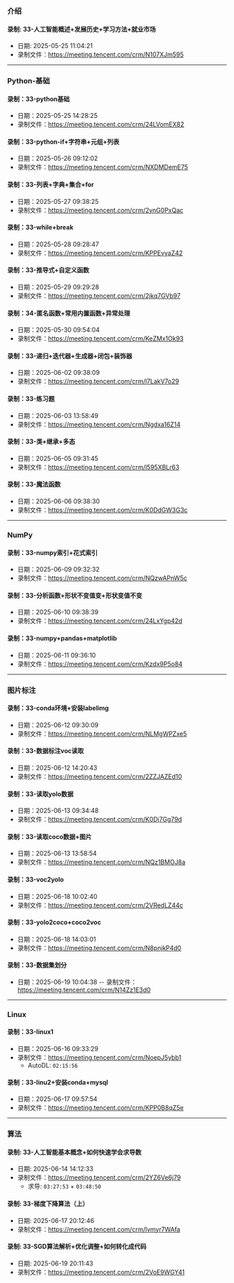 ### 介绍
#### 录制: 33-人工智能概述+发展历史+学习方法+就业市场
- 日期: 2025-05-25 11:04:21
- 录制文件：https://meeting.tencent.com/crm/N107XJm595


---
### Python-基础
#### 录制：33-python基础
- 日期：2025-05-25 14:28:25
- 录制文件：https://meeting.tencent.com/crm/24LVomEX82

#### 录制：33-python-if+字符串+元组+列表
- 日期：2025-05-26 09:12:02
- 录制文件：https://meeting.tencent.com/crm/NXDMDemE75

#### 录制：33-列表+字典+集合+for
- 日期：2025-05-27 09:38:25
- 录制文件：https://meeting.tencent.com/crm/2ynG0PxQac

#### 录制：33-while+break
- 日期：2025-05-28 09:28:47
- 录制文件：https://meeting.tencent.com/crm/KPPEvyaZ42

#### 录制：33-推导式+自定义函数
- 日期：2025-05-29 09:29:28
- 录制文件：https://meeting.tencent.com/crm/2jkq7GVb97

#### 录制：34-匿名函数+常用内置函数+异常处理
- 日期：2025-05-30 09:54:04
- 录制文件：https://meeting.tencent.com/crm/KeZMx1Ok93

#### 录制：33-递归+迭代器+生成器+闭包+装饰器
- 日期：2025-06-02 09:38:09
- 录制文件：https://meeting.tencent.com/crm/l7LakV7o29

#### 录制：33-练习题
- 日期：2025-06-03 13:58:49
- 录制文件：https://meeting.tencent.com/crm/Ngdxa16Z14

#### 录制：33-类+继承+多态
- 日期：2025-06-05 09:31:45
- 录制文件：https://meeting.tencent.com/crm/l595XBLr63

#### 录制：33-魔法函数
- 日期：2025-06-06 09:38:30
- 录制文件：https://meeting.tencent.com/crm/K0DdGW3G3c

---
### NumPy
#### 录制：33-numpy索引+花式索引
- 日期：2025-06-09 09:32:32
- 录制文件：https://meeting.tencent.com/crm/NQzwAPnW5c

#### 录制：33-分析函数+形状不变值变+形状变值不变
- 日期：2025-06-10 09:38:39
- 录制文件：https://meeting.tencent.com/crm/24LxYgp42d

#### 录制：33-numpy+pandas+matplotlib
- 日期：2025-06-11 09:36:10
- 录制文件：https://meeting.tencent.com/crm/Kzdx9P5o84


---
### 图片标注
#### 录制：33-conda环境+安装labelimg
- 日期：2025-06-12 09:30:09
- 录制文件：https://meeting.tencent.com/crm/NLMgWPZxe5

#### 录制：33-数据标注voc读取
- 日期：2025-06-12 14:20:43
- 录制文件：https://meeting.tencent.com/crm/2ZZJAZEd10

#### 录制：33-读取yolo数据
- 日期：2025-06-13 09:34:48
- 录制文件：https://meeting.tencent.com/crm/K0Dj7Gg79d

#### 录制：33-读取coco数据+图片
- 日期：2025-06-13 13:58:54
- 录制文件：https://meeting.tencent.com/crm/NQz1BMOJ8a

#### 录制：33-voc2yolo
- 日期：2025-06-18 10:02:40
- 录制文件：https://meeting.tencent.com/crm/2VRedLZ44c

#### 录制：33-yolo2coco+coco2voc
- 日期：2025-06-18 14:03:01
- 录制文件：https://meeting.tencent.com/crm/N8pnjkP4d0

#### 录制：33-数据集划分
- 日期：2025-06-19 10:04:38
-- 录制文件：https://meeting.tencent.com/crm/N14Zz1E3d0


---
### Linux
#### 录制：33-linux1
- 日期：2025-06-16 09:33:29
- 录制文件：https://meeting.tencent.com/crm/NoepJ5ybb1
  - AutoDL: `02:15:56`

#### 录制：33-linu2+安装conda+mysql
- 日期：2025-06-17 09:57:54
- 录制文件：https://meeting.tencent.com/crm/KPP0B8qZ5e


---
### 算法
#### 录制: 33-人工智能基本概念+如何快速学会求导数
- 日期: 2025-06-14 14:12:33
- 录制文件：https://meeting.tencent.com/crm/2YZ6Ve6j79
  - 求导: `03:27:53` + `03:48:50`

#### 录制: 33-梯度下降算法（上）
- 日期: 2025-06-17 20:12:46
- 录制文件：https://meeting.tencent.com/crm/lvmyr7WAfa

#### 录制: 33-SGD算法解析+优化调整+如何转化成代码
- 日期: 2025-06-19 20:11:43
- 录制文件：https://meeting.tencent.com/crm/2VoE9WGY41
